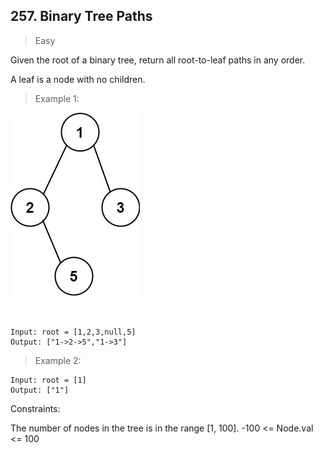 ## 257. Binary Tree Paths

> Easy

Given the root of a binary tree, return all root-to-leaf paths in any order.

A leaf is a node with no children.

 

> Example 1:

![diagram](/257.%20Binary%20Tree%20Paths/paths-tree.jpg)
```


Input: root = [1,2,3,null,5]
Output: ["1->2->5","1->3"]
```
> Example 2:
```  
Input: root = [1]
Output: ["1"]
```

Constraints:

The number of nodes in the tree is in the range [1, 100].
-100 <= Node.val <= 100